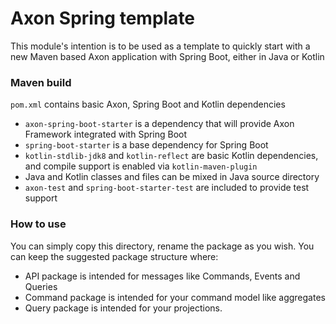 # Axon Spring template 
This module's intention is to be used as a template to quickly start with a new Maven based Axon application with Spring Boot, either in Java or Kotlin

### Maven build
`pom.xml` contains basic Axon, Spring Boot and Kotlin dependencies
- `axon-spring-boot-starter` is a dependency that will provide Axon Framework integrated with Spring Boot
- `spring-boot-starter` is a base dependency for Spring Boot
- `kotlin-stdlib-jdk8` and `kotlin-reflect` are basic Kotlin dependencies, and compile support is enabled via `kotlin-maven-plugin`
- Java and Kotlin classes and files can be mixed in Java source directory
- `axon-test` and `spring-boot-starter-test` are included to provide test support

### How to use
You can simply copy this directory, rename the package as you wish. You can keep the suggested package structure where:
- API package is intended for messages like Commands, Events and Queries
- Command package is intended for your command model like aggregates
- Query package is intended for your projections.
    
